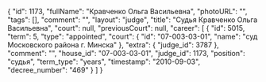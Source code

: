 {
    "id": 1173,
    "fullName": "Кравченко Ольга Васильевна",
    "photoURL": "",
    "tags": [],
    "comment": "",
    "layout": "judge",
    "title": "Судья Кравченко Ольга Васильевна",
    "court": null,
    "previousCourt": null,
    "career": [
        {
            "id": 5015,
            "term": 5,
            "type": "appointed",
            "court": {
                "id": "07-003-03-01",
                "name": "суд Московского района г. Минска"
            },
            "extra": {
                "judge_id": 3787
            },
            "comment": "",
            "house_id": "07-003-03-01",
            "judge_id": 1173,
            "position": "судья",
            "term_type": "years",
            "timestamp": "2010-09-03",
            "decree_number": "469"
        }
    ]
}